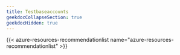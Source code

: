 ```yaml
---
title: Testbaseaccounts
geekdocCollapseSection: true
geekdocHidden: true
---
```


{{< azure-resources-recommendationlist name="azure-resources-recommendationlist" >}}

